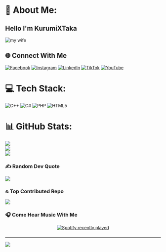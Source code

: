 # 💫 About Me:
## Hello I'm KurumiXTaka<br>

![my wife](img/kurumi.gif)

## 🌐 Connect With Me
[![Facebook](https://img.shields.io/badge/Facebook-%231877F2.svg?logo=Facebook&logoColor=white)](https://facebook.com/kang.kenang.560) [![Instagram](https://img.shields.io/badge/Instagram-%23E4405F.svg?logo=Instagram&logoColor=white)](https://instagram.com/mas.firzasagala) [![LinkedIn](https://img.shields.io/badge/LinkedIn-%230077B5.svg?logo=linkedin&logoColor=white)](https://linkedin.com/in/firza-sagala-169504364) [![TikTok](https://img.shields.io/badge/TikTok-%23000000.svg?logo=TikTok&logoColor=white)](https://tiktok.com/@lmao.banged) [![YouTube](https://img.shields.io/badge/YouTube-%23FF0000.svg?logo=YouTube&logoColor=white)](https://youtube.com/@firzasagala8686) 

# 💻 Tech Stack:
![C++](https://img.shields.io/badge/c++-%2300599C.svg?style=for-the-badge&logo=c%2B%2B&logoColor=white) ![C#](https://img.shields.io/badge/c%23-%23239120.svg?style=for-the-badge&logo=csharp&logoColor=white) ![PHP](https://img.shields.io/badge/php-%23777BB4.svg?style=for-the-badge&logo=php&logoColor=white) ![HTML5](https://img.shields.io/badge/html5-%23E34F26.svg?style=for-the-badge&logo=html5&logoColor=white)
# 📊 GitHub Stats:
![](https://github-readme-stats.vercel.app/api?username=KurumiXTaka&theme=omni&hide_border=false&include_all_commits=false&count_private=false)<br/>
![](https://nirzak-streak-stats.vercel.app/?user=KurumiXTaka&theme=omni&hide_border=false)<br/>
![](https://github-readme-stats.vercel.app/api/top-langs/?username=KurumiXTaka&theme=omni&hide_border=false&include_all_commits=false&count_private=false&layout=compact)

### ✍️ Random Dev Quote
![](https://quotes-github-readme.vercel.app/api?type=horizontal&theme=radical)

### 🔝 Top Contributed Repo
![](https://github-contributor-stats.vercel.app/api?username=KurumiXTaka&limit=5&theme=dark&combine_all_yearly_contributions=true)

### 🎧 Come Hear Music With Me
<div align="center">
  <a href="https://open.spotify.com/user/31uowwakej2gs7gslhvpl7qatoum">
    <img src="https://spotify-recently-played-readme.vercel.app/api?user=31uowwakej2gs7gslhvpl7qatoum&count=5" alt="Spotify recently played"  />
  </a>
</div>

###
---

[![](https://visitcount.itsvg.in/api?id=KurumiXTaka&icon=5&color=0)](https://visitcount.itsvg.in)



<!-- Proudly created with GPRM ( https://gprm.itsvg.in ) -->


<!--
**KurumiXTaka/KurumiXTaka** is a ✨ _special_ ✨ repository because its `README.md` (this file) appears on your GitHub profile.

Here are some ideas to get you started:

- 🔭 I’m currently working on ...
- 🌱 I’m currently learning ...
- 👯 I’m looking to collaborate on ...
- 🤔 I’m looking for help with ...
- 💬 Ask me about ...
- 📫 How to reach me: ...
- 😄 Pronouns: ...
- ⚡ Fun fact: ...
-->
